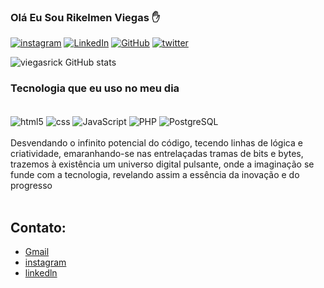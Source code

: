 ### Olá Eu Sou Rikelmen Viegas ✋



[![instagram](https://img.shields.io/badge/Instagram-E4405F?style=for-the-badge&logo=instagram&logoColor=white)](https://www.instagram.com/rikelmen_viegas)
[![LinkedIn](https://img.shields.io/badge/LinkedIn-0077B5?style=for-the-badge&logo=linkedin&logoColor=white)](https://www.linkedin.com/in/rikelmen-viegas-43b260240/)
[![GitHub](https://img.shields.io/badge/GitHub-100000?style=for-the-badge&logo=github&logoColor=white)](https://github.com/viegasrick)
[![twitter](https://img.shields.io/badge/Twitter-1DA1F2?style=for-the-badge&logo=twitter&logoColor=white)](https://twitter.com/riquelmeviegas)

![viegasrick GitHub stats](https://github-readme-stats.vercel.app/api?username=viegasrick&show_icons=true&theme=radical)



### Tecnologia que eu uso no meu dia 

<div style="display:incline_block"><br/>
<img align="center" alt="html5" src="https://img.shields.io/badge/HTML5-E34F26?style=for-the-badge&logo=html5&logoColor=white" />
<img align="center" alt="css" src="https://img.shields.io/badge/CSS3-1572B6?style=for-the-badge&logo=css3&logoColor=white"/>
<img align="center" alt="JavaScript" src="https://img.shields.io/badge/JavaScript-F7DF1E?style=for-the-badge&logo=javascript&logoColor=black"/>
<img align="center" alt="PHP" src="https://img.shields.io/badge/PHP-777BB4?style=for-the-badge&logo=php&logoColor=white"/>
<img align="center" alt="PostgreSQL" src="https://img.shields.io/badge/PostgreSQL-316192?style=for-the-badge&logo=postgresql&logoColor=white"/>
<br> <br>
Desvendando o infinito potencial do código, tecendo linhas de lógica e criatividade, emaranhando-se nas entrelaçadas tramas de bits e bytes, trazemos à existência um universo digital pulsante, onde a imaginação se funde com a tecnologia, revelando assim a essência da inovação e do progresso <br> <br>



## Contato:

- [Gmail](https://mail.google.com/mail/u/0/?tab=rm&ogbl#inbox)
- [instagram](https://www.instagram.com/rikelmen_viegas/)
- [linkedln](https://www.linkedin.com/in/rikelmen-viegas-43b260240/)
